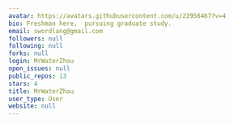 ```yaml
---
avatar: https://avatars.githubusercontent.com/u/22956467?v=4
bio: Freshman here,  pursuing graduate study.
email: swordlang@gmail.com
followers: null
following: null
forks: null
login: MrWaterZhou
open_issues: null
public_repos: 13
stars: 4
title: MrWaterZhou
user_type: User
website: null
---
```

